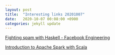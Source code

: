 ```yaml
---
layout: post
title:  "Interesting links 20201007"
date:   2020-10-07 00:08:00 +0900
categories: jekyll update
---
```


[Fighting spam with Haskell - Facebook Engineering][one]

[Introduction to Apache Spark with Scala][two]

[one]: https://engineering.fb.com/security/fighting-spam-with-haskell/
[two]: https://towardsdatascience.com/introduction-to-apache-spark-with-scala-ed31d8300fe4
